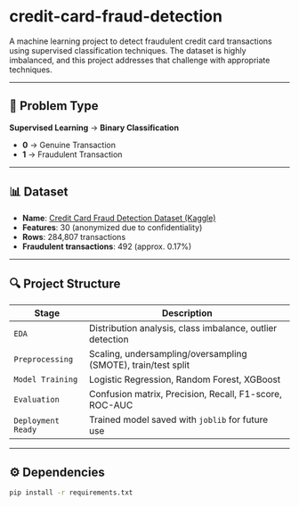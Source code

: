 # credit-card-fraud-detection
A machine learning project to detect fraudulent credit card transactions using supervised classification techniques. The dataset is highly imbalanced, and this project addresses that challenge with appropriate techniques.


---

## 🧠 Problem Type

**Supervised Learning** → **Binary Classification**  
- **0** → Genuine Transaction  
- **1** → Fraudulent Transaction

---

## 📊 Dataset

- **Name**: [Credit Card Fraud Detection Dataset (Kaggle)](https://www.kaggle.com/mlg-ulb/creditcardfraud)
- **Features**: 30 (anonymized due to confidentiality)
- **Rows**: 284,807 transactions
- **Fraudulent transactions**: 492 (approx. 0.17%)

---

## 🔍 Project Structure

| Stage                     | Description |
|--------------------------|-------------|
| `EDA`                    | Distribution analysis, class imbalance, outlier detection |
| `Preprocessing`          | Scaling, undersampling/oversampling (SMOTE), train/test split |
| `Model Training`         | Logistic Regression, Random Forest, XGBoost |
| `Evaluation`             | Confusion matrix, Precision, Recall, F1-score, ROC-AUC |
| `Deployment Ready`       | Trained model saved with `joblib` for future use |

---

## ⚙️ Dependencies

```bash
pip install -r requirements.txt

